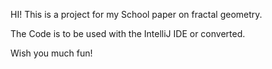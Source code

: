 HI! 
This is a project for my School paper on fractal geometry.

The Code is to be used with the IntelliJ IDE or converted.

Wish you much fun!
